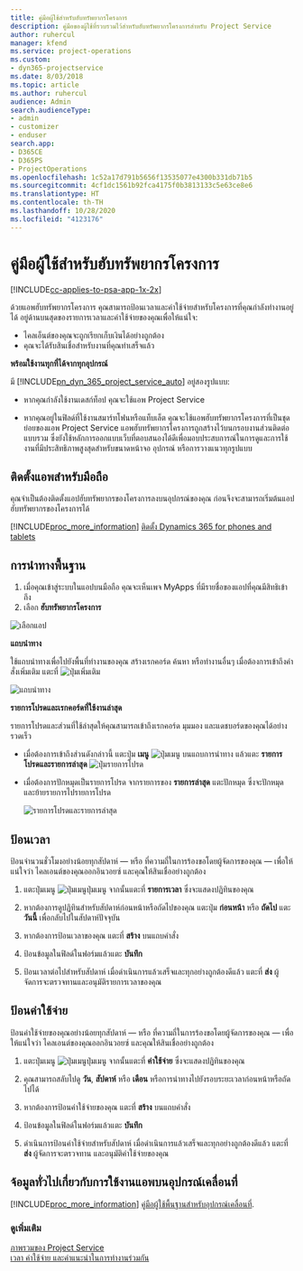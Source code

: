 ```yaml
---
title: คู่มือผู้ใช้สำหรับฮับทรัพยากรโครงการ
description: คู่มือของผู้ใช้ที่รวบรวมไว้สำหรับฮับทรัพยากรโครงการสำหรับ Project Service
author: ruhercul
manager: kfend
ms.service: project-operations
ms.custom:
- dyn365-projectservice
ms.date: 8/03/2018
ms.topic: article
ms.author: ruhercul
audience: Admin
search.audienceType:
- admin
- customizer
- enduser
search.app:
- D365CE
- D365PS
- ProjectOperations
ms.openlocfilehash: 1c52a17d791b5656f13535077e4300b331db71b5
ms.sourcegitcommit: 4cf1dc1561b92fca4175f0b3813133c5e63ce8e6
ms.translationtype: HT
ms.contentlocale: th-TH
ms.lasthandoff: 10/28/2020
ms.locfileid: "4123176"
---
```

# <a name="user-guide-for-project-resource-hub"></a>คู่มือผู้ใช้สำหรับฮับทรัพยากรโครงการ

[!INCLUDE[cc-applies-to-psa-app-1x-2x](../includes/cc-applies-to-psa-app-1x-2x.md)]

ด้วยแอพฮับทรัพยากรโครงการ คุณสามารถป้อนเวลาและค่าใช้จ่ายสำหรับโครงการที่คุณกำลังทำงานอยู่ได้ อยู่ด้านบนสุดของรายการเวลาและค่าใช้จ่ายของคุณเพื่อให้แน่ใจ:

- ไคลเอ็นต์ของคุณจะถูกเรียกเก็บเงินได้อย่างถูกต้อง
- คุณจะได้รับสินเชื่อสำหรับงานที่คุณทำเสร็จแล้ว

**พร้อมใช้งานทุกที่ได้จากทุกอุปกรณ์**

มี [!INCLUDE[pn_dyn_365_project_service_auto](../includes/pn-dyn-365-project-service-auto.md)] อยู่สองรูปแบบ: 

- หากคุณกำลังใช้งานเดสก์ท็อป คุณจะใช้แอพ Project Service 

- หากคุณอยู่ในฟิลด์ที่ใช้งานสมาร์ทโฟนหรือแท็บเล็ต คุณจะใช้แอพฮับทรัพยากรโครงการที่เป็นชุดย่อยของแอพ Project Service แอพฮับทรัพยากรโครงการถูกสร้างไว้บนกรอบงานส่วนติดต่อแบบรวม ซึ่งยังใช้หลักการออกแบบเว็บที่ตอบสนองได้ดีเพื่อมอบประสบการณ์ในการดูและการใช้งานที่มีประสิทธิภาพสูงสุดสำหรับขนาดหน้าจอ อุปกรณ์ หรือการวางแนวทุกรูปแบบ 


## <a name="install-the-mobile-app"></a>ติดตั้งแอพสำหรับมือถือ
คุณจำเป็นต้องติดตั้งแอปฮับทรัพยากรของโครงการลงบนอุปกรณ์ของคุณ ก่อนจึงจะสามารถเริ่มต้นแอปฮับทรัพยากรของโครงการได้ 

[!INCLUDE[proc_more_information](../includes/proc-more-information.md)] [ติดตั้ง Dynamics 365 for phones and tablets](https://docs.microsoft.com/dynamics365/mobile-app/install-dynamics-365-for-phones-and-tablets)

## <a name="basic-navigation"></a>การนำทางพื้นฐาน
1.  เมื่อคุณเข้าสู่ระบบในแอปบนมือถือ คุณจะเห็นเพจ MyApps ที่มีรายชื่อของแอปที่คุณมีสิทธิเข้าถึง 
2.  เลือก **ฮับทรัพยากรโครงการ**

![เลือกแอป](media/chooseApp_1.png "เลือกแอป")

**แถบนำทาง**

ใช้แถบนำทางเพื่อไปยังพื้นที่ทำงานของคุณ สร้างเรกคอร์ด ค้นหา หรือทำงานอื่นๆ เมื่อต้องการเข้าถึงคำสั่งเพิ่มเติม แตะที่ ![ปุ่มเพิ่มเติม](media/MoreButton.png "ปุ่มเพิ่มเติม")

![แถบนำทาง](media/NavBar_2.png "แถบนำทาง")

**รายการโปรดและเรกคอร์ดที่ใช้งานล่าสุด**

รายการโปรดและส่วนที่ใช้ล่าสุดให้คุณสามารถเข้าถึงเรกคอร์ด มุมมอง และแดชบอร์ดของคุณได้อย่างรวดเร็ว 

- เมื่อต้องการเข้าถึงส่วนดังกล่าวนี้ แตะปุ่ม **เมนู** ![ปุ่มเมนู](media/MenuButton.png "ปุ่มเมนู") บนแถบการนำทาง แล้วแตะ **รายการโปรดและรายการล่าสุด** ![ปุ่มรายการโปรด](media/FavButton.png "ปุ่มรายการโปรด")

- เมื่อต้องการปักหมุดเป็นรายการโปรด จากรายการของ **รายการล่าสุด** แตะปักหมุด ซึ่งจะปักหมุดและย้ายรายการไปรายการโปรด

  ![รายการโปรดและรายการล่าสุด](media/Favs_3.png "รายการโปรดและรายการล่าสุด")
 
## <a name="enter-time"></a>ป้อนเวลา
ป้อนจำนวนชั่วโมงอย่างน้อยทุกสัปดาห์ — หรือ ที่ความถี่ในการร้องขอโดยผู้จัดการของคุณ — เพื่อให้แน่ใจว่า ไคลเอนต์ของคุณออกอินวอยซ์ และคุณให้สินเชื่ออย่างถูกต้อง

1. แตะปุ่มเมนู ![ปุ่มเมนูปุ่มเมนู](media/MenuButton.png "ปุ่มเมนู") จากนั้นแตะที่ **รายการเวลา** ซึ่งจะแสดงปฏิทินของคุณ

2. หากต้องการดูปฏิทินสำหรับสัปดาห์ก่อนหน้าหรือถัดไปของคุณ แตะปุ่ม **ก่อนหน้า** หรือ **ถัดไป** แตะ **วันนี้** เพื่อกลับไปในสัปดาห์ปัจจุบัน

3. หากต้องการป้อนเวลาของคุณ แตะที่ **สร้าง** บนแถบคำสั่ง 

4. ป้อนข้อมูลในฟิลด์ในฟอร์มแล้วแตะ **บันทึก**

5. ป้อนเวลาต่อไปสำหรับสัปดาห์ เมื่อดำเนินการแล้วเสร็จและทุกอย่างถูกต้องดีแล้ว แตะที่ **ส่ง** ผู้จัดการจะตรวจทานและอนุมัติรายการเวลาของคุณ

## <a name="enter-expenses"></a>ป้อนค่าใช้จ่าย 
ป้อนค่าใช้จ่ายของคุณอย่างน้อยทุกสัปดาห์ — หรือ ที่ความถี่ในการร้องขอโดยผู้จัดการของคุณ — เพื่อให้แน่ใจว่า ไคลเอนต์ของคุณออกอินวอยซ์ และคุณให้สินเชื่ออย่างถูกต้อง

1. แตะปุ่มเมนู ![ปุ่มเมนูปุ่มเมนู](media/MenuButton.png "ปุ่มเมนู") จากนั้นแตะที่ **ค่าใช้จ่าย** ซึ่งจะแสดงปฏิทินของคุณ

2. คุณสามารถสลับไปดู **วัน**, **สัปดาห์** หรือ **เดือน** หรือการนำทางไปยังรอบระยะเวลาก่อนหน้าหรือถัดไปได้ 

3. หากต้องการป้อนค่าใช้จ่ายของคุณ แตะที่ **สร้าง** บนแถบคำสั่ง 

4. ป้อนข้อมูลในฟิลด์ในฟอร์มแล้วแตะ **บันทึก**

5. ดำเนินการป้อนค่าใช้จ่ายสำหรับสัปดาห์ เมื่อดำเนินการแล้วเสร็จและทุกอย่างถูกต้องดีแล้ว แตะที่ **ส่ง** ผู้จัดการจะตรวจทาน และอนุมัติค่าใช้จ่ายของคุณ

## <a name="general-information-on-how-to-use-the-mobile-app"></a>จ้อมูลทั่วไปเกี่ยวกับการใช้งานแอพบนอุปกรณ์เคลื่อนที่ 
[!INCLUDE[proc_more_information](../includes/proc-more-information.md)] [คู่มือผู้ใช้พื้นฐานสำหรับอุปกรณ์เคลื่อนที่](https://docs.microsoft.com/dynamics365/mobile-app/dynamics-365-phones-tablets-users-guide).

### <a name="see-also"></a>ดูเพิ่มเติม  
 [ภาพรวมของ Project Service](../psa/overview.md)   
 [เวลา ค่าใช้จ่าย และคำแนะนำในการทำงานร่วมกัน](../psa/time-expense-collaboration-guide.md)   
 
